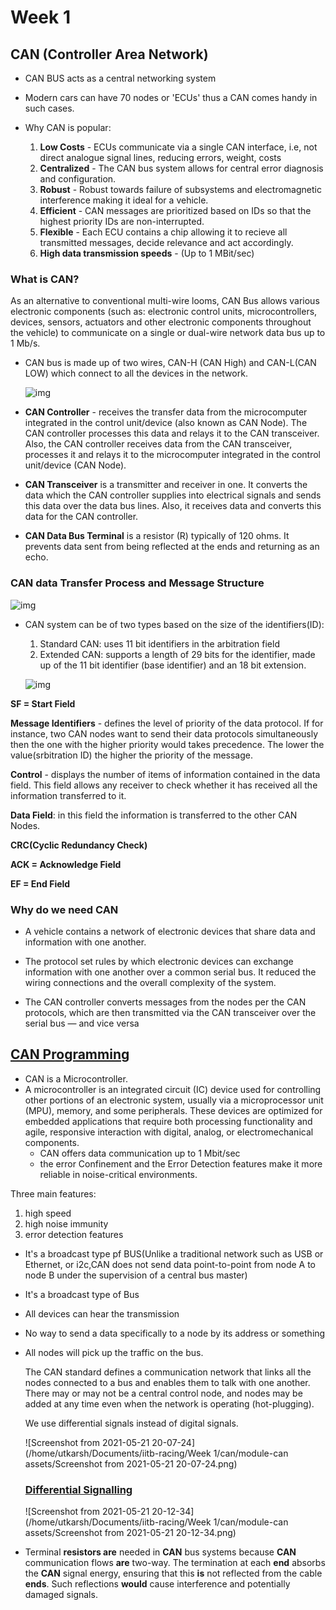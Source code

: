 # Week 1

## CAN (Controller Area Network)

* CAN BUS acts as a central networking system

* Modern cars can have 70 nodes or  'ECUs' thus a CAN comes handy in such cases.

* Why CAN is popular:
  1. **Low Costs** - ECUs communicate via a single CAN interface, i.e, not direct analogue signal lines, reducing errors, weight, costs
  2. **Centralized** - The CAN bus system allows for central error diagnosis and configuration.
  3. **Robust** - Robust towards failure of subsystems and electromagnetic interference making it ideal for a vehicle.
  4. **Efficient** - CAN messages are prioritized based on IDs so that the highest priority IDs are non-interrupted.
  5. **Flexible** - Each ECU contains a chip allowing it to recieve all transmitted messages, decide relevance and act accordingly.
  6. **High data transmission speeds** - (Up to 1 MBit/sec)

### What is CAN?    

As an alternative to conventional multi-wire looms, CAN Bus allows various electronic components (such as: electronic control units, microcontrollers, devices, sensors, actuators and other electronic components throughout the vehicle) to communicate on a single or dual-wire network data bus up to 1 Mb/s.

  * CAN bus is made up of two wires, CAN-H (CAN High) and CAN-L(CAN LOW) which connect to all the devices in the network.

    ![img](https://media-exp1.licdn.com/dms/image/C5612AQHqPtDTodxnWw/article-inline_image-shrink_1000_1488/0/1520237514474?e=1626307200&v=beta&t=zt9M7zne420ccx4-WoXvGfqAREGAyjuNKZmLlkHJQLw)

* **CAN Controller** -  receives the transfer data from the microcomputer integrated in the control unit/device (also known as CAN Node). The CAN controller processes this data and relays it to the CAN transceiver. Also, the CAN controller receives data from the CAN transceiver, processes it and relays it to the microcomputer integrated in the control unit/device (CAN Node).
* **CAN Transceiver** is a transmitter and receiver in one. It converts the data which the CAN controller supplies into electrical signals and sends this data over
  the data bus lines. Also, it receives data and converts this data for the CAN controller.
* **CAN Data Bus Terminal** is a resistor (R) typically of 120 ohms. It prevents data sent from being reflected at the ends and returning as an echo.

### CAN data Transfer Process and Message Structure

![img](https://media-exp1.licdn.com/dms/image/C4E12AQFHbgqJhUB-8w/article-inline_image-shrink_1000_1488/0/1520467289077?e=1626307200&v=beta&t=20BN9gV9nP2CRXwd7q8-BBlGomT9rvkx2D8aIcG83_Q)

* CAN system can be of two types based on the size of the identifiers(ID):

  1. Standard CAN: uses 11 bit identifiers in the arbitration field
  2. Extended CAN: supports a length of 29 bits for the identifier, made up of the 11 bit identifier (base identifier) and an 18 bit extension.

  ![img](https://media-exp1.licdn.com/dms/image/C5612AQFjJnz7H0L1bg/article-inline_image-shrink_1000_1488/0/1520064590531?e=1626307200&v=beta&t=Z3sJqYzaKuQr8FtSSbvqAdaenD19IrP4qS5IJueKngE)

**SF = Start Field** 

**Message Identifiers** - defines the level of priority of the data protocol. If for instance, two CAN nodes want to send their data protocols simultaneously then the one with the higher priority would takes precedence. The lower the value(srbitration ID) the higher the priority of the message.

**Control** - displays the number of items of information contained in the data field. This field allows any receiver to check whether it has received all the information transferred to it. 

**Data Field**: in this field the information is transferred to the other CAN Nodes.

**CRC(Cyclic Redundancy Check)** 

**ACK = Acknowledge Field** 

**EF = End Field**

### Why do we need CAN

* A vehicle contains a network of electronic devices that share data and information with one another.

* The protocol set rules by which electronic devices can exchange information with one another over a common serial bus. It reduced the wiring connections and the overall complexity of the system.

* The CAN controller converts messages from the nodes per the CAN protocols, which are then transmitted via the CAN transceiver over the serial bus — and vice versa

## [CAN Programming](https://www.youtube.com/watch?v=9db-q5ffYpU&list=PLERTijJOmYrApVZqiI6gtA8hr1_6QS-cs)

* CAN is a Microcontroller.
* A microcontroller is an integrated circuit (IC) device used for controlling other portions of an electronic system, usually via a microprocessor unit (MPU), memory, and some peripherals. These devices are optimized for embedded applications that require both processing functionality and agile, responsive interaction with digital, analog, or electromechanical components.
  * CAN offers data communication up to 1 Mbit/sec
  * the error Confinement and the Error Detection features make it more reliable in noise-critical environments.

Three main features:

1. high speed 
2. high noise immunity
3. error detection features

* It's a broadcast type pf BUS(Unlike a traditional network such as USB or Ethernet, or i2c,CAN does not send data point-to-point from node A to node B under the supervision of a central bus master)

  

* It's a broadcast type of Bus

* All devices can hear the transmission

* No way to send a data specifically to a node by its address or something

* All nodes will pick up the traffic on the bus.

  The CAN standard defines a communication network that links all the nodes connected to a bus and enables them to talk with one another. There may or may not be a central control node, and nodes may be added at any time even when the network is operating (hot-plugging).

  

  We use differential signals instead of digital signals.

  ![Screenshot from 2021-05-21 20-07-24](/home/utkarsh/Documents/iitb-racing/Week 1/can/module-can assets/Screenshot from 2021-05-21 20-07-24.png)

  

  ### [Differential Signalling](https://en.wikipedia.org/wiki/Differential_signaling)

  ![Screenshot from 2021-05-21 20-12-34](/home/utkarsh/Documents/iitb-racing/Week 1/can/module-can assets/Screenshot from 2021-05-21 20-12-34.png)

* Terminal **resistors are** needed in **CAN** bus systems because **CAN** communication flows **are** two-way. The termination at each **end** absorbs the **CAN** signal energy, ensuring that this **is** not reflected from the cable **ends**. Such reflections **would** cause interference and potentially damaged signals.

